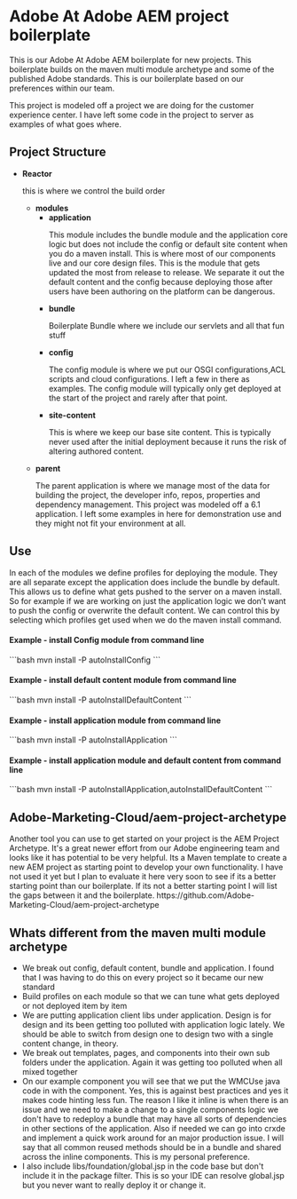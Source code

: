 # Adobe At Adobe AEM project boilerplate
<p>This is our Adobe At Adobe AEM boilerplate for new projects.  This boilerplate builds on the maven multi module archetype and some of the published Adobe standards.  This is our boilerplate based on our preferences within our team. </p>

<p>This project is modeled off a project we are doing for the customer experience center.  I have left some code in the project to server as examples of what goes where.</p>

<h2>Project Structure</h2>
<ul>
    <li><b>Reactor</b>
        <p>this is where we control the build order</p>
        <ul>
            <li><b>modules</b>
                <ul>
                    <li><b>application</b>
                        <p>This module includes the bundle module and the application core logic but does not include the config or default site content when you do a maven install.  This is where most of our components live and our core design files.  This is the module that gets updated the most from release to release.  We separate it out the default content and the config because deploying those after users have been authoring on the platform can be dangerous.</p>
                    </li>
                    <li><b>bundle</b>
                        <p>Boilerplate Bundle where we include our servlets and all that fun stuff</p>
                    </li>
                    <li><b>config</b>
                        <p>The config module is where we put our OSGI configurations,ACL scripts and cloud configurations.  I left a few in there as examples.  The config module will typically only get deployed at the start of the project and rarely after that point.</p>
                    </li>
                    <li><b>site-content</b>
                        <p>This is where we keep our base site content.  This is typically never used after the initial deployment because it runs the risk of altering authored content.</p>
                    </li>
                </ul>
            </li>
            <li><b>parent</b>
                <p>The parent application is where we manage most of the data for building the project, the developer info, repos, properties and dependency management.  This project was modeled off a 6.1 application.  I left some examples in here for demonstration use and they might not fit your environment at all.</p>
            </li>
        </ul>
    </li>
</ul>

<h2>Use</h2>
<p>In each of the modules we define profiles for deploying the module.  They are all separate except the application does include the bundle by default.  This allows us to define what gets pushed to the server on a maven install.  So for example if we are working on just the application logic we don’t want to push the config or overwrite the default content.  We can control this by selecting which profiles get used when we do the maven install command.</p>
<h4>Example - install Config module from command line</h4>
```bash
    mvn install -P  autoInstallConfig
```

<h4>Example - install default content module from command line</h4>
```bash
    mvn install -P autoInstallDefaultContent
```

<h4>Example - install application module from command line</h4>
```bash
    mvn install -P autoInstallApplication
```

<h4>Example - install application module and default content from command line</h4>
```bash
    mvn install -P autoInstallApplication,autoInstallDefaultContent
```

<h2>Adobe-Marketing-Cloud/aem-project-archetype</h2>
Another tool you can use to get started on your project is the AEM Project Archetype.  It's a great newer effort from our Adobe engineering team and looks like it has potential to be very helpful.  Its a Maven template to create a new AEM project as starting point to develop your own functionality. I have not used it yet but I plan to evaluate it here very soon to see if its a better starting point than our boilerplate.  If its not a better starting point I will list the gaps between it and the boilerplate.
https://github.com/Adobe-Marketing-Cloud/aem-project-archetype

<h2>Whats different from the maven multi module archetype</h2>
<ul>
    <li>We break out config, default content, bundle and application.  I found that I was having to do this on every project so it became our new standard</li>
    <li>Build profiles on each module so that we can tune what gets deployed or not deployed item by item</li>
    <li>We are putting application client libs under application.  Design is for design and its been getting too polluted with application logic lately.  We should be able to switch from design one to design two with a single content change, in theory.</li>
    <li>We break out templates, pages, and components into their own sub folders under the application.  Again it was getting too polluted when all mixed together</li>
    <li>On our example component you will see that we put the WMCUse java code in with the component.  Yes, this is against best practices and yes it makes code hinting less fun. The reason I like it inline is when there is an issue and we need to make a change to a single components logic we don't have to redeploy a bundle that may have all sorts of dependencies in other sections of the application.  Also if needed we can go into crxde and implement a quick work around for an major production issue. I will say that all common reused methods should be in a bundle and shared across the inline components.  This is my personal preference.</li>
    <li>I also include libs/foundation/global.jsp in the code base but don't include it in the package filter.  This is so your IDE can resolve global.jsp but you never want to really deploy it or change it.</li>
</ul>
